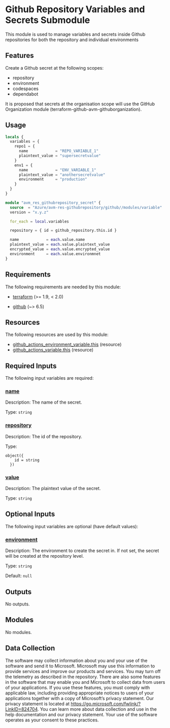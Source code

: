 <!-- BEGIN_TF_DOCS -->
# Github Repository Variables and Secrets Submodule

This module is used to manage variables and secrets inside Github repositories
for both the repository and individual environments

## Features

Create a Github secret at the following scopes:

- repository
- environment
- codespaces
- dependabot

It is proposed that secrets at the organisation scope will use the GitHub
Organization module (terraform-github-avm-githuborganization).

## Usage

```terraform
locals {
  variables = {
    repo1 = {
      name            = "REPO_VARIABLE_1"
      plaintext_value = "supersecretvalue"
    }
    env1 = {
      name            = "ENV_VARIABLE_1"
      plaintext_value = "anothersecretvalue"
      environment     = "production"
    }
  }
}

module "avm_res_githubrepository_secret" {
  source  = "Azure/avm-res-githubrepository/github//modules/variable"
  version = "x.y.z"

  for_each = local.variables

  repository = { id = github_repository.this.id }

  name            = each.value.name
  plaintext_value = each.value.plaintext_value
  encrypted_value = each.value.encrypted_value
  environment     = each.value.environmnet
}
```

<!-- markdownlint-disable MD013 -->
<!-- markdownlint-disable MD033 -->
## Requirements

The following requirements are needed by this module:

- <a name="requirement_terraform"></a> [terraform](#requirement\_terraform) (>= 1.9, < 2.0)

- <a name="requirement_github"></a> [github](#requirement\_github) (~> 6.5)

<!-- markdownlint-disable MD013 -->
## Resources

The following resources are used by this module:

- [github_actions_environment_variable.this](https://registry.terraform.io/providers/integrations/github/latest/docs/resources/actions_environment_variable) (resource)
- [github_actions_variable.this](https://registry.terraform.io/providers/integrations/github/latest/docs/resources/actions_variable) (resource)

<!-- markdownlint-disable MD013 -->
## Required Inputs

The following input variables are required:

### <a name="input_name"></a> [name](#input\_name)

Description: The name of the secret.

Type: `string`

### <a name="input_repository"></a> [repository](#input\_repository)

Description: The id of the repository.

Type:

```hcl
object({
    id = string
  })
```

### <a name="input_value"></a> [value](#input\_value)

Description: The plaintext value of the secret.

Type: `string`

## Optional Inputs

The following input variables are optional (have default values):

### <a name="input_environment"></a> [environment](#input\_environment)

Description: The environment to create the secret in. If not set, the secret will be created at the repository level.

Type: `string`

Default: `null`

## Outputs

No outputs.

## Modules

No modules.

<!-- markdownlint-disable MD013 -->
<!-- markdownlint-disable-next-line MD041 -->
## Data Collection

The software may collect information about you and your use of the software and send it to Microsoft. Microsoft may use this information to provide services and improve our products and services. You may turn off the telemetry as described in the repository. There are also some features in the software that may enable you and Microsoft to collect data from users of your applications. If you use these features, you must comply with applicable law, including providing appropriate notices to users of your applications together with a copy of Microsoft’s privacy statement. Our privacy statement is located at <https://go.microsoft.com/fwlink/?LinkID=824704>. You can learn more about data collection and use in the help documentation and our privacy statement. Your use of the software operates as your consent to these practices.
<!-- END_TF_DOCS -->